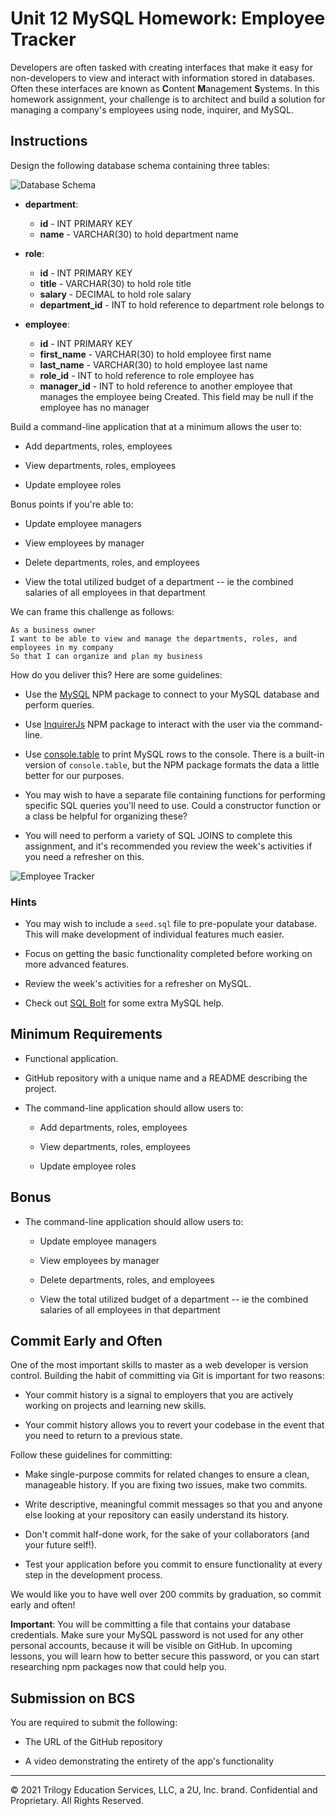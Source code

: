 # Unit 12 MySQL Homework: Employee Tracker

Developers are often tasked with creating interfaces that make it easy for non-developers to view and 
interact with information stored in databases. Often these interfaces are known as **C**ontent 
**M**anagement **S**ystems. In this homework assignment, your challenge is to architect and build a 
solution for managing a company's employees using node, inquirer, and MySQL.

## Instructions

Design the following database schema containing three tables:

![Database Schema](Assets/schema.png)

* **department**:

  * **id** - INT PRIMARY KEY
  * **name** - VARCHAR(30) to hold department name

* **role**:

  * **id** - INT PRIMARY KEY
  * **title** -  VARCHAR(30) to hold role title
  * **salary** -  DECIMAL to hold role salary
  * **department_id** -  INT to hold reference to department role belongs to

* **employee**:

  * **id** - INT PRIMARY KEY
  * **first_name** - VARCHAR(30) to hold employee first name
  * **last_name** - VARCHAR(30) to hold employee last name
  * **role_id** - INT to hold reference to role employee has
  * **manager_id** - INT to hold reference to another employee that manages the employee being Created.
      This field may be null if the employee has no manager
  
Build a command-line application that at a minimum allows the user to:

  * Add departments, roles, employees

  * View departments, roles, employees

  * Update employee roles

Bonus points if you're able to:

  * Update employee managers

  * View employees by manager

  * Delete departments, roles, and employees

  * View the total utilized budget of a department -- ie the combined salaries of all employees in 
    that department

We can frame this challenge as follows:

```
As a business owner
I want to be able to view and manage the departments, roles, and employees in my company
So that I can organize and plan my business
```

How do you deliver this? Here are some guidelines:

* Use the [MySQL](https://www.npmjs.com/package/mysql) NPM package to connect to your MySQL database 
  and perform queries.

* Use [InquirerJs](https://www.npmjs.com/package/inquirer/v/0.2.3) NPM package to interact with the 
  user via the command-line.

* Use [console.table](https://www.npmjs.com/package/console.table) to print MySQL rows to the console.
  There is a built-in version of `console.table`, but the NPM package formats the data a little better for our purposes.

* You may wish to have a separate file containing functions for performing specific SQL queries you'll
  need to use. Could a constructor function or a class be helpful for organizing these?

* You will need to perform a variety of SQL JOINS to complete this assignment, and it's recommended 
  you review the week's activities if you need a refresher on this.

![Employee Tracker](Assets/employee-tracker.gif)

### Hints

* You may wish to include a `seed.sql` file to pre-populate your database. This will make development 
  of individual features much easier.

* Focus on getting the basic functionality completed before working on more advanced features.

* Review the week's activities for a refresher on MySQL.

* Check out [SQL Bolt](https://sqlbolt.com/) for some extra MySQL help.

## Minimum Requirements

* Functional application.

* GitHub repository with a unique name and a README describing the project.

* The command-line application should allow users to:

  * Add departments, roles, employees

  * View departments, roles, employees

  * Update employee roles

## Bonus

* The command-line application should allow users to:

  * Update employee managers

  * View employees by manager

  * Delete departments, roles, and employees

  * View the total utilized budget of a department -- ie the combined salaries of all employees in 
    that department

## Commit Early and Often

One of the most important skills to master as a web developer is version control. Building the habit 
of committing via Git is important for two reasons:

* Your commit history is a signal to employers that you are actively working on projects and learning 
  new skills.

* Your commit history allows you to revert your codebase in the event that you need to return to a 
  previous state.

Follow these guidelines for committing:

* Make single-purpose commits for related changes to ensure a clean, manageable history. If you are 
  fixing two issues, make two commits.

* Write descriptive, meaningful commit messages so that you and anyone else looking at your repository
  can easily understand its history.

* Don't commit half-done work, for the sake of your collaborators (and your future self!).

* Test your application before you commit to ensure functionality at every step in the development 
  process.

We would like you to have well over 200 commits by graduation, so commit early and often!

**Important**: You will be committing a file that contains your database credentials. Make sure your 
MySQL password is not used for any other personal accounts, because it will be visible on GitHub. In 
upcoming lessons, you will learn how to better secure this password, or you can start researching npm 
packages now that could help you.


## Submission on BCS

You are required to submit the following:

* The URL of the GitHub repository

* A video demonstrating the entirety of the app's functionality 

- - -
© 2021 Trilogy Education Services, LLC, a 2U, Inc. brand. Confidential and Proprietary. All Rights 
Reserved.
